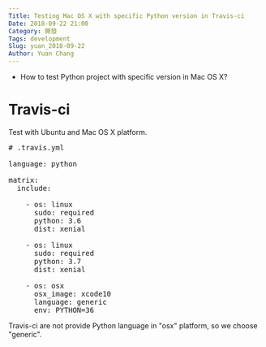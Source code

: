 ```yaml
---
Title: Testing Mac OS X with specific Python version in Travis-ci
Date: 2018-09-22 21:00
Category: 開發
Tags: development
Slug: yuan_2018-09-22
Author: Yuan Chang
---
```


+ How to test Python project with specific version in Mac OS X?

<!-- PELICAN_END_SUMMARY -->

Travis-ci
===

Test with Ubuntu and Mac OS X platform.

<pre class="brush: yaml">
# .travis.yml

language: python

matrix:
  include:
    
    - os: linux
      sudo: required
      python: 3.6
      dist: xenial
    
    - os: linux
      sudo: required
      python: 3.7
      dist: xenial
    
    - os: osx
      osx_image: xcode10
      language: generic
      env: PYTHON=36
</pre>

Travis-ci are not provide Python language in "osx" platform, so we choose "generic".
